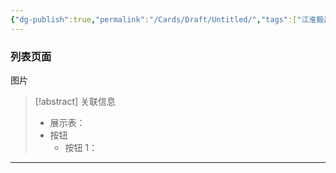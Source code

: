 ```yaml
---
{"dg-publish":true,"permalink":"/Cards/Draft/Untitled/","tags":["江淮毅昌/蝶创I-MES/MES"]}
---
```



### 列表页面

图片

> [!abstract] 关联信息
> - 展示表：
> - 按钮
> 	- 按钮 1：

---

